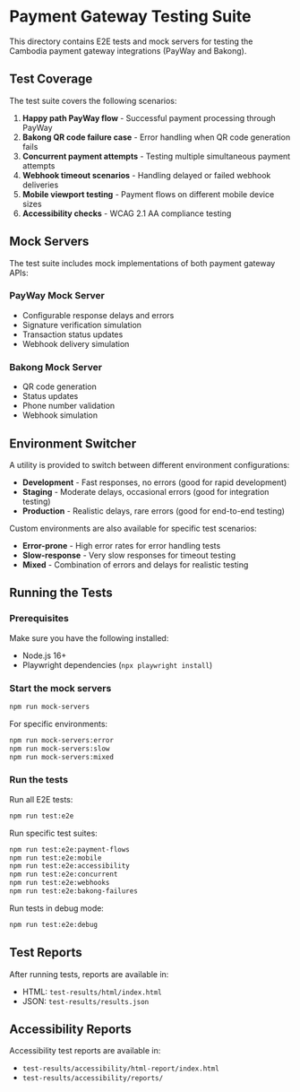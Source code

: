 # Payment Gateway Testing Suite

This directory contains E2E tests and mock servers for testing the Cambodia payment gateway integrations (PayWay and Bakong).

## Test Coverage

The test suite covers the following scenarios:

1. **Happy path PayWay flow** - Successful payment processing through PayWay
2. **Bakong QR code failure case** - Error handling when QR code generation fails
3. **Concurrent payment attempts** - Testing multiple simultaneous payment attempts
4. **Webhook timeout scenarios** - Handling delayed or failed webhook deliveries
5. **Mobile viewport testing** - Payment flows on different mobile device sizes
6. **Accessibility checks** - WCAG 2.1 AA compliance testing

## Mock Servers

The test suite includes mock implementations of both payment gateway APIs:

### PayWay Mock Server

- Configurable response delays and errors
- Signature verification simulation
- Transaction status updates
- Webhook delivery simulation

### Bakong Mock Server

- QR code generation
- Status updates
- Phone number validation
- Webhook simulation

## Environment Switcher

A utility is provided to switch between different environment configurations:

- **Development** - Fast responses, no errors (good for rapid development)
- **Staging** - Moderate delays, occasional errors (good for integration testing)
- **Production** - Realistic delays, rare errors (good for end-to-end testing)

Custom environments are also available for specific test scenarios:

- **Error-prone** - High error rates for error handling tests
- **Slow-response** - Very slow responses for timeout testing
- **Mixed** - Combination of errors and delays for realistic testing

## Running the Tests

### Prerequisites

Make sure you have the following installed:

- Node.js 16+
- Playwright dependencies (`npx playwright install`)

### Start the mock servers

```bash
npm run mock-servers
```

For specific environments:

```bash
npm run mock-servers:error
npm run mock-servers:slow
npm run mock-servers:mixed
```

### Run the tests

Run all E2E tests:

```bash
npm run test:e2e
```

Run specific test suites:

```bash
npm run test:e2e:payment-flows
npm run test:e2e:mobile
npm run test:e2e:accessibility
npm run test:e2e:concurrent
npm run test:e2e:webhooks
npm run test:e2e:bakong-failures
```

Run tests in debug mode:

```bash
npm run test:e2e:debug
```

## Test Reports

After running tests, reports are available in:

- HTML: `test-results/html/index.html`
- JSON: `test-results/results.json`

## Accessibility Reports

Accessibility test reports are available in:

- `test-results/accessibility/html-report/index.html`
- `test-results/accessibility/reports/`
